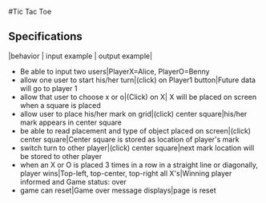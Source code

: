 #Tic Tac Toe  

## Specifications
|behavior | input example | output example|
* Be able to input two users|PlayerX=Alice, PlayerO=Benny
* allow one user to start his/her turn|(click) on Player1 button|Future data will go to player 1
* allow that user to choose x or o|(Click) on X| X will be placed on screen when a square is placed   
* allow user to place his/her mark on grid|(click) center square|his/her mark appears in center square
* be able to read placement and type of object placed on screen|(click) center square|Center square is stored as location of player's mark
* switch turn to other player|(click) center square|next mark location will be stored to other player
* when an X or O is placed 3 times in a row in a straight line or diagonally, player wins|Top-left, top-center, top-right all X's|Winning player informed and Game status: over
* game can reset|Game over message displays|page is reset
